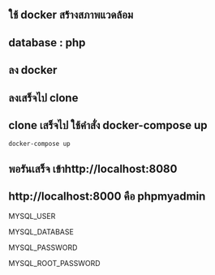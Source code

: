 ## ใช้ docker สร้้างสภาพแวดล้อม 
## database : php

## ลง docker
## ลงเสร็จไป clone 
## clone เสร็จไป ใช้คำสั่ง docker-compose up
```
docker-compose up
```
## พอรันเสร็จ เข้าhttp://localhost:8080



## http://localhost:8000 คือ phpmyadmin
MYSQL_USER

MYSQL_DATABASE

MYSQL_PASSWORD

MYSQL_ROOT_PASSWORD



